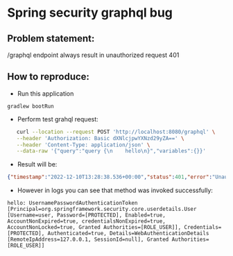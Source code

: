 # Spring security graphql bug
## Problem statement:
/graphql endpoint always result in unauthorized request 401
## How to reproduce:
- Run this application 
```console 
gradlew bootRun
```
- Perform test grahql request:
```bash
   curl --location --request POST 'http://localhost:8080/graphql' \
   --header 'Authorization: Basic dXNlcjpwYXNzd29yZA==' \
   --header 'Content-Type: application/json' \
   --data-raw '{"query":"query {\n    hello\n}","variables":{}}'
```
- Result will be:
```json
{"timestamp":"2022-12-10T13:28:38.536+00:00","status":401,"error":"Unauthorized","path":"/graphql"}
```
- However in logs you can see that method was invoked successfully:
```text 
hello: UsernamePasswordAuthenticationToken [Principal=org.springframework.security.core.userdetails.User [Username=user, Password=[PROTECTED], Enabled=true, AccountNonExpired=true, credentialsNonExpired=true, AccountNonLocked=true, Granted Authorities=[ROLE_USER]], Credentials=[PROTECTED], Authenticated=true, Details=WebAuthenticationDetails [RemoteIpAddress=127.0.0.1, SessionId=null], Granted Authorities=[ROLE_USER]]
```
